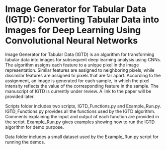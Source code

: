 # Image Generator for Tabular Data (IGTD): Converting Tabular Data into Images for Deep Learning Using Convolutional Neural Networks

Image Generator for Tabular Data (IGTD) is an algorithm for transforming tabular data into images for subsequent deep learning analysis using CNNs. The algorithm assigns each feature to a unique pixel in the image representation. Similar features are assigned to neighboring pixels, while dissimilar features are assigned to pixels that are far apart. According to the assignment, an image is generated for each sample, in which the pixel intensity reflects the value of the corresponding feature in the sample. The manuscript of IGTD is currently under review. A link to the paper will be provided later.

Scripts folder includes two scripts, IGTD_Functions.py and Example_Run.py. IGTD_Functions.py provides all the functions used by the IGTD algorithm. Comments explaining the input and output of each function are provided in the script. Example_Run.py gives examples showing how to run the IGTD algorithm for demo purpose.

Data folder includes a small dataset used by the Example_Run.py script for running the demos.
